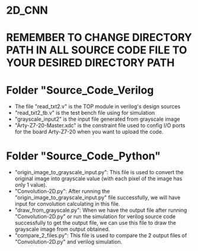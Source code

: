 # 2D_CNN

# REMEMBER TO CHANGE DIRECTORY PATH IN ALL SOURCE CODE FILE TO YOUR DESIRED DIRECTORY PATH

# Folder "Source_Code_Verilog
- The file "read_txt2.v" is the TOP module in verilog's design sources
- "read_txt2_tb.v" is the test bench file using for simulation
- "grayscale_input2" is the input file generated from grayscale image
- "Arty-Z7-20-Master.xdc" is the constraint file used to config I/O ports for the board Arty-Z7-20 when you want to upload the code.

 # Folder "Source_Code_Python"
- "origin_image_to_grayscale_input.py": This file is used to convert the original image into grayscale value (with each pixel of the image has only 1 value).
- "Convolution-2D.py": After running the "origin_image_to_grayscale_input.py" file successfully, we will have input for convolution calculating in this file.
- "draw_from_grayscale.py": When we have the output file after running "Convolution-2D.py" or run the simulation for verilog source code successfully to get the output file, we can use this file to draw the grayscale image from output obtained.
- "compare_2_files.py": This file is used to compare the 2 output files of "Convolution-2D.py" and verilog simulation.

